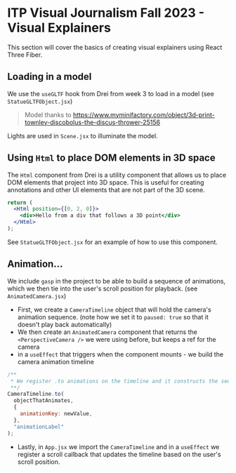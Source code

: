 # ITP Visual Journalism Fall 2023 - Visual Explainers

This section will cover the basics of creating visual explainers using React Three Fiber.

## Loading in a model

We use the `useGLTF` hook from Drei from week 3 to load in a model (see `StatueGLTFObject.jsx`)

> Model thanks to https://www.myminifactory.com/object/3d-print-townley-discobolus-the-discus-thrower-25156

Lights are used in `Scene.jsx` to illuminate the model.

## Using `Html` to place DOM elements in 3D space

The `Html` component from Drei is a utility component that allows us to place DOM elements that project into 3D space. This is useful for creating annotations and other UI elements that are not part of the 3D scene.

```jsx
return (
  <Html position={[0, 2, 0]}>
    <div>Hello from a div that follows a 3D point</div>
  </Html>
);
```

See `StatueGLTFObject.jsx` for an example of how to use this component.

## Animation...

We include `gasp` in the project to be able to build a sequence of animations, which we then tie into the user's scroll position for playback. (see `AnimatedCamera.jsx`)

- First, we create a `CameraTimeline` object that will hold the camera's animation sequence. (note how we set it to `paused: true` so that it doesn't play back automatically)
- We then create an `AnimatedCamera` component that returns the `<PerspectiveCamera />` we were using before, but keeps a ref for the camera
- in a `useEffect` that triggers when the component mounts - we build the camera animation timeline

```js
/**
 * We register .to animations on the timeline and it constructs the sequence for us. If we wanted two animation to happen parrallely, we'd use the same animationLabel
 **/
CameraTimeline.to(
  objectThatAnimates,
  {
    animationKey: newValue,
  },
  "animationLabel"
);
```

- Lastly, in `App.jsx` we import the `CameraTimeline` and in a `useEffect` we register a scroll callback that updates the timeline based on the user's scroll position.
